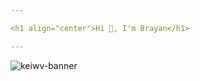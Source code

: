 ```yaml
---

<h1 align="center">Hi 👋, I'm Brayan</h1>

---
```


![keiwv-banner](https://github.com/keiwv/PVBI_Programacion_Estructurada_932/assets/141773283/f2abd725-90b0-4db1-9a69-f37ba9108650)

